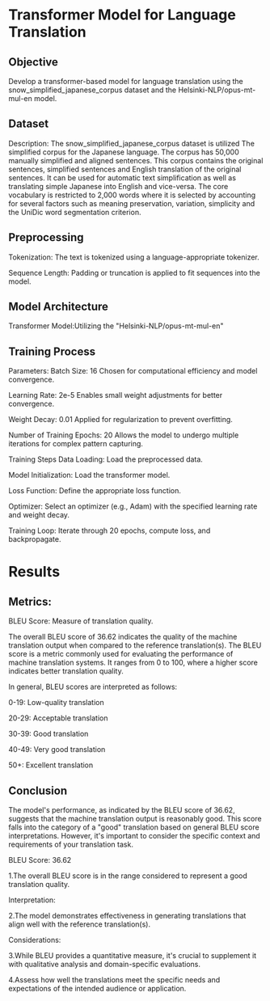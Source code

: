 # Transformer Model for Language Translation

## Objective
Develop a transformer-based model for language translation using the snow_simplified_japanese_corpus dataset and the Helsinki-NLP/opus-mt-mul-en model.

## Dataset
Description: The snow_simplified_japanese_corpus dataset is utilized
The simplified corpus for the Japanese language. The corpus has 50,000 manually simplified and aligned sentences.
This corpus contains the original sentences, simplified sentences and English translation of the original sentences.
It can be used for automatic text simplification as well as translating simple Japanese into English and vice-versa.
The core vocabulary is restricted to 2,000 words where it is selected by accounting for several factors such as meaning preservation, variation, simplicity and the UniDic word segmentation criterion.

## Preprocessing

Tokenization: The text is tokenized using a language-appropriate tokenizer.

Sequence Length: Padding or truncation is applied to fit sequences into the model.

## Model Architecture
Transformer Model:Utilizing the "Helsinki-NLP/opus-mt-mul-en"

## Training Process
Parameters:
Batch Size: 16
  Chosen for computational efficiency and model convergence.
  
Learning Rate: 2e-5
  Enables small weight adjustments for better convergence.
  
Weight Decay: 0.01
  Applied for regularization to prevent overfitting.
  
Number of Training Epochs: 20
  Allows the model to undergo multiple iterations for complex pattern capturing.

Training Steps
  Data Loading: Load the preprocessed data.
  
  Model Initialization: Load the transformer model.
  
  Loss Function: Define the appropriate loss function.
  
  Optimizer: Select an optimizer (e.g., Adam) with the specified learning rate and weight decay.
  
  Training Loop: Iterate through 20 epochs, compute loss, and backpropagate.

# Results
## Metrics:
  BLEU Score: Measure of translation quality.

The overall BLEU score of 36.62 indicates the quality of the machine translation output when compared to the reference translation(s). The BLEU score is a metric commonly used for evaluating the performance of machine translation systems. It ranges from 0 to 100, where a higher score indicates better translation quality.

In general, BLEU scores are interpreted as follows:

0-19: Low-quality translation

20-29: Acceptable translation

30-39: Good translation

40-49: Very good translation

50+: Excellent translation

## Conclusion
The model's performance, as indicated by the BLEU score of 36.62, suggests that the machine translation output is reasonably good. This score falls into the category of a "good" translation based on general BLEU score interpretations. However, it's important to consider the specific context and requirements of your translation task.


BLEU Score: 36.62

1.The overall BLEU score is in the range considered to represent a good translation quality.

Interpretation:

2.The model demonstrates effectiveness in generating translations that align well with the reference translation(s).

Considerations:


3.While BLEU provides a quantitative measure, it's crucial to supplement it with qualitative analysis and domain-specific evaluations.

4.Assess how well the translations meet the specific needs and expectations of the intended audience or application.




  
